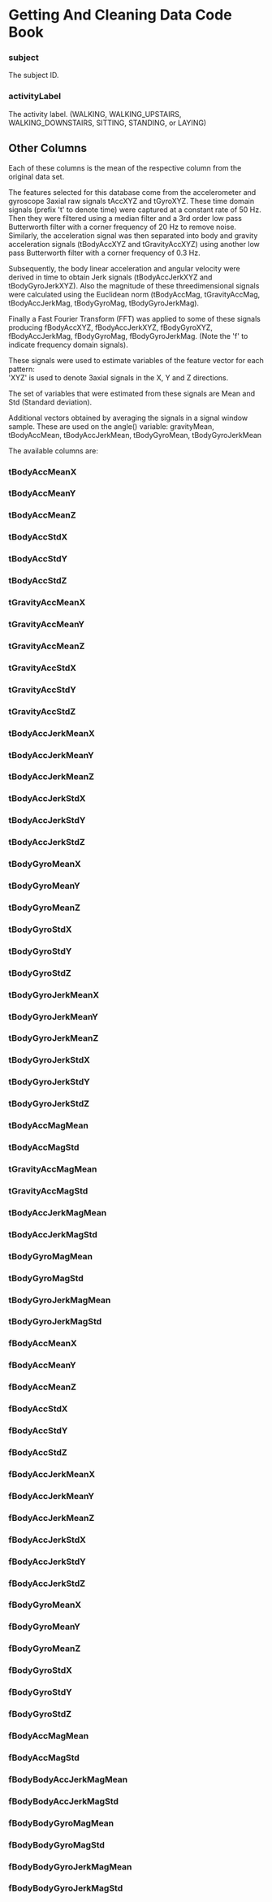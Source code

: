 Getting And Cleaning Data Code Book
===================================

### subject
The subject ID.

### activityLabel
The activity label. (WALKING, WALKING_UPSTAIRS, WALKING_DOWNSTAIRS, SITTING, STANDING, or LAYING)

## Other Columns
Each of these columns is the mean of the respective column from the original data set.

The features selected for this database come from the accelerometer and gyroscope 3axial raw signals tAccXYZ and tGyroXYZ. 
These time domain signals (prefix 't' to denote time) were captured at a constant rate of 50 Hz. Then they were filtered 
using a median filter and a 3rd order low pass Butterworth filter with a corner frequency of 20 Hz to remove noise. 
Similarly, the acceleration signal was then separated into body and gravity acceleration signals (tBodyAccXYZ and 
tGravityAccXYZ) using another low pass Butterworth filter with a corner frequency of 0.3 Hz. 

Subsequently, the body linear acceleration and angular velocity were derived in time to obtain Jerk signals 
(tBodyAccJerkXYZ and tBodyGyroJerkXYZ). Also the magnitude of these threedimensional signals were calculated 
using the Euclidean norm (tBodyAccMag, tGravityAccMag, tBodyAccJerkMag, tBodyGyroMag, tBodyGyroJerkMag). 

Finally a Fast Fourier Transform (FFT) was applied to some of these signals producing fBodyAccXYZ, fBodyAccJerkXYZ, 
fBodyGyroXYZ, fBodyAccJerkMag, fBodyGyroMag, fBodyGyroJerkMag. (Note the 'f' to indicate frequency domain signals). 

These signals were used to estimate variables of the feature vector for each pattern:  
'XYZ' is used to denote 3axial signals in the X, Y and Z directions.

The set of variables that were estimated from these signals are Mean and Std (Standard deviation).

Additional vectors obtained by averaging the signals in a signal window sample. These are used on the angle() variable:
gravityMean, tBodyAccMean, tBodyAccJerkMean, tBodyGyroMean, tBodyGyroJerkMean

The available columns are:

### tBodyAccMeanX
### tBodyAccMeanY
### tBodyAccMeanZ
### tBodyAccStdX
### tBodyAccStdY
### tBodyAccStdZ
### tGravityAccMeanX
### tGravityAccMeanY
### tGravityAccMeanZ
### tGravityAccStdX
### tGravityAccStdY
### tGravityAccStdZ
### tBodyAccJerkMeanX
### tBodyAccJerkMeanY
### tBodyAccJerkMeanZ
### tBodyAccJerkStdX
### tBodyAccJerkStdY
### tBodyAccJerkStdZ
### tBodyGyroMeanX
### tBodyGyroMeanY
### tBodyGyroMeanZ
### tBodyGyroStdX
### tBodyGyroStdY
### tBodyGyroStdZ
### tBodyGyroJerkMeanX
### tBodyGyroJerkMeanY
### tBodyGyroJerkMeanZ
### tBodyGyroJerkStdX
### tBodyGyroJerkStdY
### tBodyGyroJerkStdZ
### tBodyAccMagMean
### tBodyAccMagStd
### tGravityAccMagMean
### tGravityAccMagStd
### tBodyAccJerkMagMean
### tBodyAccJerkMagStd
### tBodyGyroMagMean
### tBodyGyroMagStd
### tBodyGyroJerkMagMean
### tBodyGyroJerkMagStd
### fBodyAccMeanX
### fBodyAccMeanY
### fBodyAccMeanZ
### fBodyAccStdX
### fBodyAccStdY
### fBodyAccStdZ
### fBodyAccJerkMeanX
### fBodyAccJerkMeanY
### fBodyAccJerkMeanZ
### fBodyAccJerkStdX
### fBodyAccJerkStdY
### fBodyAccJerkStdZ
### fBodyGyroMeanX
### fBodyGyroMeanY
### fBodyGyroMeanZ
### fBodyGyroStdX
### fBodyGyroStdY
### fBodyGyroStdZ
### fBodyAccMagMean
### fBodyAccMagStd
### fBodyBodyAccJerkMagMean
### fBodyBodyAccJerkMagStd
### fBodyBodyGyroMagMean
### fBodyBodyGyroMagStd
### fBodyBodyGyroJerkMagMean
### fBodyBodyGyroJerkMagStd
